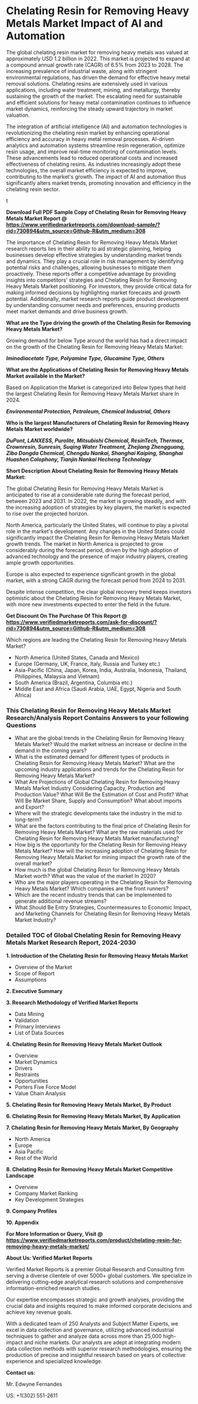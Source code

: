 <meta name="title" content="Global Chelating Resin for Removing Heavy Metals Market Impact of AI and Automation"><meta name="description" content="The global chelating resin market for removing heavy metals was valued at approximately USD 1.2 billion in 2022. This market is projected to expand at a compound annua"><meta name="title" content="Chelating Resin for Removing Heavy Metals Market Size, Share, Scope, Trends, Growth, Opportunities, Analysis, Forecast"><h1>Chelating Resin for Removing Heavy Metals Market Impact of AI and Automation</h1><p>The global chelating resin market for removing heavy metals was valued at approximately USD 1.2 billion in 2022. This market is projected to expand at a compound annual growth rate (CAGR) of 6.5% from 2023 to 2028. The increasing prevalence of industrial waste, along with stringent environmental regulations, has driven the demand for effective heavy metal removal solutions. Chelating resins are extensively used in various applications, including water treatment, mining, and metallurgy, thereby sustaining the growth of the market. The escalating need for sustainable and efficient solutions for heavy metal contamination continues to influence market dynamics, reinforcing the steady upward trajectory in market valuation.</p><p>The integration of artificial intelligence (AI) and automation technologies is revolutionizing the chelating resin market by enhancing operational efficiency and accuracy in heavy metal removal processes. AI-driven analytics and automation systems streamline resin regeneration, optimize resin usage, and improve real-time monitoring of contamination levels. These advancements lead to reduced operational costs and increased effectiveness of chelating resins. As industries increasingly adopt these technologies, the overall market efficiency is expected to improve, contributing to the market's growth. The impact of AI and automation thus significantly alters market trends, promoting innovation and efficiency in the chelating resin sector.</p>t</p><p id="" class=""><strong>Download Full PDF Sample Copy of Chelating Resin for Removing Heavy Metals Market Report @ <a href="https://www.verifiedmarketreports.com/download-sample/?rid=730894&utm_source=Github-R&utm_medium=308" target="_blank">https://www.verifiedmarketreports.com/download-sample/?rid=730894&utm_source=Github-R&utm_medium=308</a></strong></p><p>The importance of&nbsp;Chelating Resin for Removing Heavy Metals Market research reports lies in their ability to aid strategic planning, helping businesses develop effective strategies by understanding market trends and dynamics. They play a crucial role in risk management by identifying potential risks and challenges, allowing businesses to mitigate them proactively. These reports offer a competitive advantage by providing insights into competitors' strategies and Chelating Resin for Removing Heavy Metals Market positioning. For investors, they provide critical data for making informed decisions by highlighting market forecasts and growth potential. Additionally, market research reports guide product development by understanding consumer needs and preferences, ensuring products meet market demands and drive business growth.</p><p><strong>What are the&nbsp;Type driving the growth of the Chelating Resin for Removing Heavy Metals Market?</strong></p><p id="" class="">Growing demand for below Type around the world has had a direct impact on the growth of the Chelating Resin for Removing Heavy Metals Market:</p><em><strong>Iminodiacetate Type, Polyamine Type, Glucamine Type, Others</strong></em></p><strong>What are the&nbsp;Applications&nbsp;of Chelating Resin for Removing Heavy Metals Market available in the Market?</strong></p><p id="" class="">Based on Application the Market is categorized into Below types that held the largest Chelating Resin for Removing Heavy Metals Market share In 2024.</p><em><strong>Environmental Protection, Petroleum, Chemical Industrial, Others</strong></em></p><strong>Who is the largest Manufacturers of Chelating Resin for Removing Heavy Metals Market worldwide?</strong></p><p><em><strong>DuPont, LANXESS, Purolite, Mitsubishi Chemical, ResinTech, Thermax, Crownresin, Sunresin, Suqing Water Treatment, Zhejiang Zhengguang, Zibo Dongda Chemical, Chengdu Nankai, Shanghai Kaiping, Shanghai Huashen Colophony, Tianjin Nankai Hecheng Technology</strong></em></p><p id="" class=""><strong>Short Description About Chelating Resin for Removing Heavy Metals Market:</strong></p><p>The global Chelating Resin for Removing Heavy Metals Market is anticipated to rise at a considerable rate during the forecast period, between 2023 and 2031. In 2022, the market is growing steadily, and with the increasing adoption of strategies by key players, the market is expected to rise over the projected horizon.</p><p>North America, particularly the United States, will continue to play a pivotal role in the market's development. Any changes in the United States could significantly impact the Chelating Resin for Removing Heavy Metals Market growth trends. The market in North America is projected to grow considerably during the forecast period, driven by the high adoption of advanced technology and the presence of major industry players, creating ample growth opportunities.</p><p>Europe is also expected to experience significant growth in the global market, with a strong CAGR during the forecast period from 2024 to 2031.</p><p>Despite intense competition, the clear global recovery trend keeps investors optimistic about the Chelating Resin for Removing Heavy Metals Market, with more new investments expected to enter the field in the future.</p><p id="" class=""><strong>Get Discount On The Purchase Of This Report @ <a href="https://www.verifiedmarketreports.com/ask-for-discount/?rid=730894&utm_source=Github-R&utm_medium=308" target="_blank">https://www.verifiedmarketreports.com/ask-for-discount/?rid=730894&utm_source=Github-R&utm_medium=308</a></strong></p>Which regions are leading the Chelating Resin for Removing Heavy Metals Market?</p><ul><li>North America (United States, Canada and Mexico)</li><li>Europe (Germany, UK, France, Italy, Russia and Turkey etc.)</li><li>Asia-Pacific (China, Japan, Korea, India, Australia, Indonesia, Thailand, Philippines, Malaysia and Vietnam)</li><li>South America (Brazil, Argentina, Columbia etc.)</li><li>Middle East and Africa (Saudi Arabia, UAE, Egypt, Nigeria and South Africa)</li></ul><h3 id="" class="">This Chelating Resin for Removing Heavy Metals Market Research/Analysis Report Contains Answers to your following Questions</h3><ul><li>What are the global trends in the Chelating Resin for Removing Heavy Metals Market? Would the market witness an increase or decline in the demand in the coming years?</li><li>What is the estimated demand for different types of products in Chelating Resin for Removing Heavy Metals Market? What are the upcoming industry applications and trends for the Chelating Resin for Removing Heavy Metals Market?</li><li>What Are Projections of Global Chelating Resin for Removing Heavy Metals Market Industry Considering Capacity, Production and Production Value? What Will Be the Estimation of Cost and Profit? What Will Be Market Share, Supply and Consumption? What about imports and Export?</li><li>Where will the strategic developments take the industry in the mid to long-term?</li><li>What are the factors contributing to the final price of Chelating Resin for Removing Heavy Metals Market? What are the raw materials used for Chelating Resin for Removing Heavy Metals Market manufacturing?</li><li>How big is the opportunity for the Chelating Resin for Removing Heavy Metals Market? How will the increasing adoption of Chelating Resin for Removing Heavy Metals Market for mining impact the growth rate of the overall market?</li><li>How much is the global Chelating Resin for Removing Heavy Metals Market worth? What was the value of the market In 2020?</li><li>Who are the major players operating in the Chelating Resin for Removing Heavy Metals Market? Which companies are the front runners?</li><li>Which are the recent industry trends that can be implemented to generate additional revenue streams?</li><li>What Should Be Entry Strategies, Countermeasures to Economic Impact, and Marketing Channels for Chelating Resin for Removing Heavy Metals Market Industry?</li></ul><h3 id="" class="">Detailed TOC of Global Chelating Resin for Removing Heavy Metals Market Research Report, 2024-2030</h3><p id="" class=""><strong>1. Introduction of the Chelating Resin for Removing Heavy Metals Market</strong></p><ul><li>Overview of the Market</li><li>Scope of Report</li><li>Assumptions</li></ul><p id="" class=""><strong>2. Executive Summary</strong></p><p id="" class=""><strong>3. Research Methodology of Verified Market Reports</strong></p><ul><li>Data Mining</li><li>Validation</li><li>Primary Interviews</li><li>List of Data Sources</li></ul><p id="" class=""><strong>4. Chelating Resin for Removing Heavy Metals Market Outlook</strong></p><ul><li>Overview</li><li>Market Dynamics</li><li>Drivers</li><li>Restraints</li><li>Opportunities</li><li>Porters Five Force Model</li><li>Value Chain Analysis</li></ul><p id="" class=""><strong>5. Chelating Resin for Removing Heavy Metals Market, By Product</strong></p><p id="" class=""><strong>6. Chelating Resin for Removing Heavy Metals Market, By Application</strong></p><p id="" class=""><strong>7. Chelating Resin for Removing Heavy Metals Market, By Geography</strong></p><ul><li>North America</li><li>Europe</li><li>Asia Pacific</li><li>Rest of the World</li></ul><p id="" class=""><strong>8. Chelating Resin for Removing Heavy Metals Market Competitive Landscape</strong></p><ul><li>Overview</li><li>Company Market Ranking</li><li>Key Development Strategies</li></ul><p id="" class=""><strong>9. Company Profiles</strong></p><p id="" class=""><strong>10. Appendix</strong></p><p id="" class=""><strong>For More Information or Query, Visit @ <a href="https://www.verifiedmarketreports.com/product/chelating-resin-for-removing-heavy-metals-market/" target="_blank">https://www.verifiedmarketreports.com/product/chelating-resin-for-removing-heavy-metals-market/</a></strong></p><p id="" class=""><strong>About Us: Verified Market Reports</strong></p><p id="" class="">Verified Market Reports is a premier Global Research and Consulting firm serving a diverse clientele of over 5000+ global customers. We specialize in delivering cutting-edge analytical research solutions and comprehensive information-enriched research studies.</p><p id="" class="">Our expertise encompasses strategic and growth analyses, providing the crucial data and insights required to make informed corporate decisions and achieve key revenue goals.</p><p id="" class="">With a dedicated team of 250 Analysts and Subject Matter Experts, we excel in data collection and governance, utilizing advanced industrial techniques to gather and analyze data across more than 25,000 high-impact and niche markets. Our analysts are adept at integrating modern data collection methods with superior research methodologies, ensuring the production of precise and insightful research based on years of collective experience and specialized knowledge.</p><p id="" class=""><strong>Contact us:</strong></p><p id="" class="">Mr. Edwyne Fernandes</p><p id="" class="">US: +1(302) 551-2611</p>